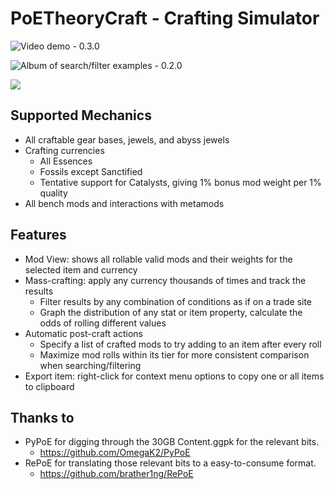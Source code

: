 # PoETheoryCraft - Crafting Simulator

![Video demo - 0.3.0](https://www.youtube.com/watch?v=mwDopWiZaTs)

![Album of search/filter examples - 0.2.0](https://imgur.com/a/qqjlVE8)

![](https://i.imgur.com/No4mEra.png)

## Supported Mechanics

* All craftable gear bases, jewels, and abyss jewels
* Crafting currencies
  * All Essences
  * Fossils except Sanctified
  * Tentative support for Catalysts, giving 1% bonus mod weight per 1% quality
* All bench mods and interactions with metamods

## Features

* Mod View: shows all rollable valid mods and their weights for the selected item and currency
* Mass-crafting: apply any currency thousands of times and track the results
  * Filter results by any combination of conditions as if on a trade site
  * Graph the distribution of any stat or item property, calculate the odds of rolling different values
* Automatic post-craft actions
  * Specify a list of crafted mods to try adding to an item after every roll
  * Maximize mod rolls within its tier for more consistent comparison when searching/filtering
* Export item: right-click for context menu options to copy one or all items to clipboard

## Thanks to

* PyPoE for digging through the 30GB Content.ggpk for the relevant bits.
  * https://github.com/OmegaK2/PyPoE
* RePoE for translating those relevant bits to a easy-to-consume format.
  * https://github.com/brather1ng/RePoE
